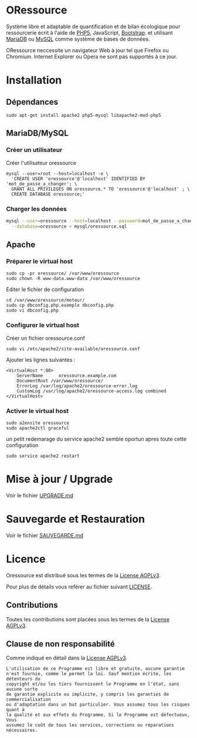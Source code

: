 ORessource
==========

Système libre et adaptable de quantification et de bilan écologique pour ressourcerie
écrit à l'aide de [PHP5](https://secure.php.net/), JavaScript, [Bootstrap](http://getbootstrap.com/).
et utilisant [MariaDB](https://mariadb.org/) ou [MySQL](https://www.mysql.com/) comme système de bases de données.

ORessource neccessite un navigateur Web à jour tel que Firefox ou Chromium.
Internet Explorer ou Opera ne sont pas supportés à ce jour.

# Installation

## Dépendances

`sudo apt-get install apache2 php5-mysql libapache2-mod-php5`

## MariaDB/MySQL
### Créer un utilisateur

Créer l'utilisateur oressource

```shell
mysql --user=root --host=localhost -e \
  'CREATE USER 'oressource'@'localhost' IDENTIFIED BY 'mot_de_passe_a_changer'; \
  GRANT ALL PRIVILEGES ON oressource.* TO 'oressource'@'localhost' ; \
  CREATE DATABASE oressource;'
```

### Charger les données

```bash
mysql --user=oressource --host=localhost --password=mot_de_passe_a_changer \
  --database=oressource < mysql/oressource.sql
```

## Apache
### Préparer le virtual host

```shell
sudo cp -pr oressource/ /var/www/oressource
sudo chown -R www-data.www-data /var/www/oressource
```

Editer le fichier de configuration

```shell
cd /var/www/oressource/moteur/
sudo cp dbconfig.php.exemple dbconfig.php
sudo vi dbconfig.php
```

### Configurer le virtual host

Créer un fichier oressource.conf

`sudo vi /etc/apache2/site-available/oressource.conf `

Ajouter les lignes suivantes :

```
<VirtualHost *:80>
    ServerName      oressource.example.com
    DocumentRoot /var/www/oressource/
    ErrorLog /var/log/apache2/oressource-error.log
    CustomLog /var/log/apache2/oressource-access.log combined
</VirtualHost>
```

### Activer le virtual host

```shell
sudo a2ensite oressource
sudo apache2ctl graceful
```
un petit redemarage du service apache2 semble oportun apres toute cette configuration
```shell
sudo service apache2 restart
``` 

# Mise à jour / Upgrade

Voir le fichier [UPGRADE.md](UPGRADE.md)

# Sauvegarde et Restauration

Voir le fichier [SAUVEGARDE.md](SAUVEGARDE.md)


# Licence

Oressource est distribué sous les termes de la [License AGPLv3](https://www.gnu.org/licenses/agpl.html).

Pour plus de détails vous reférer au fichier suivant [LICENSE](LICENSE.txt).

## Contributions

Toutes les contributions sont placées sous les termes de la [License AGPLv3](https://www.gnu.org/licenses/agpl.html).

## Clause de non responsabilité
Comme indiqué en détail dans la [License AGPLv3](LICENSE.txt).
```
L'utilisation de ce Programme est libre et gratuite, aucune garantie
n'est fournie, comme le permet la loi. Sauf mention écrite, les détenteurs du
copyright et/ou les tiers fournissent le Programme en l'état, sans aucune sorte
de garantie explicite ou implicite, y compris les garanties de commercialisation
ou d'adaptation dans un but particulier. Vous assumez tous les risques quant à
la qualité et aux effets du Programme. Si le Programme est défectueux, Vous
assumez le coût de tous les services, corrections ou réparations nécessaires.
```
